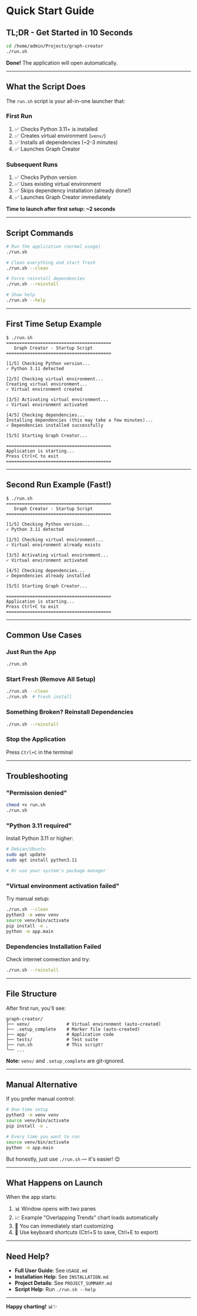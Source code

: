 # Quick Start Guide

## TL;DR - Get Started in 10 Seconds

```bash
cd /home/admin/Projects/graph-creator
./run.sh
```

**Done!** The application will open automatically.

---

## What the Script Does

The `run.sh` script is your all-in-one launcher that:

### First Run
1. ✅ Checks Python 3.11+ is installed
2. ✅ Creates virtual environment (`venv/`)
3. ✅ Installs all dependencies (~2-3 minutes)
4. ✅ Launches Graph Creator

### Subsequent Runs
1. ✅ Checks Python version
2. ✅ Uses existing virtual environment
3. ✅ Skips dependency installation (already done!)
4. ✅ Launches Graph Creator immediately

**Time to launch after first setup: ~2 seconds**

---

## Script Commands

```bash
# Run the application (normal usage)
./run.sh

# Clean everything and start fresh
./run.sh --clean

# Force reinstall dependencies
./run.sh --reinstall

# Show help
./run.sh --help
```

---

## First Time Setup Example

```
$ ./run.sh
========================================
   Graph Creator - Startup Script
========================================

[1/5] Checking Python version...
✓ Python 3.11 detected

[2/5] Checking virtual environment...
Creating virtual environment...
✓ Virtual environment created

[3/5] Activating virtual environment...
✓ Virtual environment activated

[4/5] Checking dependencies...
Installing dependencies (this may take a few minutes)...
✓ Dependencies installed successfully

[5/5] Starting Graph Creator...

========================================
Application is starting...
Press Ctrl+C to exit
========================================
```

---

## Second Run Example (Fast!)

```
$ ./run.sh
========================================
   Graph Creator - Startup Script
========================================

[1/5] Checking Python version...
✓ Python 3.11 detected

[2/5] Checking virtual environment...
✓ Virtual environment already exists

[3/5] Activating virtual environment...
✓ Virtual environment activated

[4/5] Checking dependencies...
✓ Dependencies already installed

[5/5] Starting Graph Creator...

========================================
Application is starting...
Press Ctrl+C to exit
========================================
```

---

## Common Use Cases

### Just Run the App
```bash
./run.sh
```

### Start Fresh (Remove All Setup)
```bash
./run.sh --clean
./run.sh  # Fresh install
```

### Something Broken? Reinstall Dependencies
```bash
./run.sh --reinstall
```

### Stop the Application
Press `Ctrl+C` in the terminal

---

## Troubleshooting

### "Permission denied"
```bash
chmod +x run.sh
./run.sh
```

### "Python 3.11 required"
Install Python 3.11 or higher:
```bash
# Debian/Ubuntu
sudo apt update
sudo apt install python3.11

# Or use your system's package manager
```

### "Virtual environment activation failed"
Try manual setup:
```bash
./run.sh --clean
python3 -m venv venv
source venv/bin/activate
pip install -e .
python -m app.main
```

### Dependencies Installation Failed
Check internet connection and try:
```bash
./run.sh --reinstall
```

---

## File Structure

After first run, you'll see:

```
graph-creator/
├── venv/              # Virtual environment (auto-created)
├── .setup_complete    # Marker file (auto-created)
├── app/               # Application code
├── tests/             # Test suite
├── run.sh             # This script!
└── ...
```

**Note:** `venv/` and `.setup_complete` are git-ignored.

---

## Manual Alternative

If you prefer manual control:

```bash
# One-time setup
python3 -m venv venv
source venv/bin/activate
pip install -e .

# Every time you want to run
source venv/bin/activate
python -m app.main
```

But honestly, just use `./run.sh` — it's easier! 😊

---

## What Happens on Launch

When the app starts:
1. 📊 Window opens with two panes
2. 📈 Example "Overlapping Trends" chart loads automatically
3. 🎨 You can immediately start customizing
4. 💾 Use keyboard shortcuts (Ctrl+S to save, Ctrl+E to export)

---

## Need Help?

- **Full User Guide**: See `USAGE.md`
- **Installation Help**: See `INSTALLATION.md`
- **Project Details**: See `PROJECT_SUMMARY.md`
- **Script Help**: Run `./run.sh --help`

---

**Happy charting!** 📊✨

